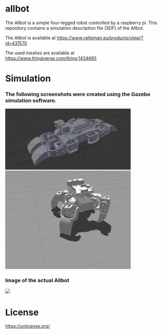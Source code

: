 # allbot
The Allbot is a simple four-legged robot controlled by a raspberry pi.
This repository contains a simulation description file (SDF) of the Allbot.

The Allbot is available at https://www.velleman.eu/products/view/?id=431570
  
The used meshes are available at https://www.thingiverse.com/thing:1434665

# Simulation
### The following screenshots were created using the Gazebo simulation software.

<img src="https://github.com/janek-gross/allbot/blob/main/images/visual.png?raw=true" width="400" />

<img src="https://github.com/janek-gross/allbot/blob/main/images/allbot_visual.jpg?raw=true" width="400" />

### Image of the actual Allbot
<img src="https://cdn-reichelt.de/bilder/web/xxl_ws/C160/ALLBOT_4_LEG_01.png?raw=true" width="400" />

# License
https://unlicense.org/
